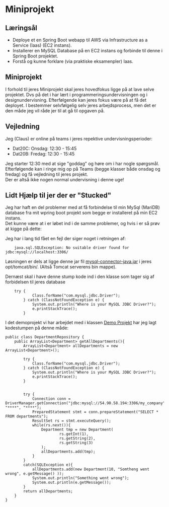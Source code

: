 
<!-- JS use if these pages are used as githubpages. can be deleted if used elsewhere -->
<script src="https://code.jquery.com/jquery-3.2.1.min.js"></script>
<script src="script.js"></script>

# Miniprojekt 


## Læringsål
* Deploye et en Spring Boot webapp til AWS via Infrastructure as a Service (Iaas) (EC2 instans).
* Installerer en MySQL Database på en EC2 instans og forbinde til denne i Spring Boot projektet. 
* Forstå og kunne forklare (via praktiske eksamenpler) Iaas.


## Miniprojekt
I forhold til jeres Miniprojekt skal jeres hovedfokus ligge på at lave selve projektet. Dvs på det i har lært i programmeringsundervisningen og i designundervisning. Efterfølgende kan jeres fokus være på at få det deployet. I bestemmer selvfølgelig selv jeres arbejdsprocess, men det er den måde jeg vil råde jer til at gå til opgaven på. 

## Vejledning
Jeg (Claus) er online på teams i jeres repektive undervisningsperioder:
* Dat20C: Onsdag: 12:30 - 15:45
* Dat20B: Fredag: 12:30 - 15:45

Jeg starter 12:30 med at sige "goddag" og høre om i har nogle spørgsmål.     
Efterfølgende kan i ringe mig op på Teams (begge klasser både onsdag og fredag) og få vejledning til jeres projekt.    
Der er altså ikke nogen normal undervisning i denne uge!    

 
## Lidt Hjælp til jer der er "Stucked"
Jeg har haft en del problemer med at få forbindelse til min MySql (MariDB) database fra mit wpring boot projekt som begge er installeret på min EC2 instans.    
Det kunne være at i er løbet ind i de samme problemer, og hvis i er så prøv at kigge på dette:


Jeg har i lang tid fået en fejl der siger noget i retningen af:

```
	java.sql.SQLException: No suitable driver found for jdbc:mysql://localhost:3306/
```

Løsningen er dels at ligge denne jar fil [mysql-connector-java.jar](https://github.com/techkea/jdbc_jar/raw/master/mysql-connector-java.jar)
i jeres opt/tomcat/bin/. (Altså Tomcat serverens bin mappe). 

Dernæst skal i have denne stump kode ind i den klasse som tager sig af forbidelsen til jeres database

```
	try {
            Class.forName("com.mysql.jdbc.Driver");
        } catch (ClassNotFoundException e) {
            System.out.println("Where is your MySQL JDBC Driver?");
            e.printStackTrace();
        }
```

I det demoprojekt vi har arbejdet med i klassen [Demo Projekt](https://github.com/techkea/aws_demoproject) har jeg lagt kodestumpen på denne måde:

```
public class DepartmentRepository {
    public ArrayList<Department> getAllDepartments(){
        ArrayList<Department> allDepartments = new ArrayList<Department>();

        try {
            Class.forName("com.mysql.jdbc.Driver");
        } catch (ClassNotFoundException e) {
            System.out.println("Where is your MySQL JDBC Driver?");
            e.printStackTrace();
        }


        try {
            Connection conn = DriverManager.getConnection("jdbc:mysql://54.90.58.194:3306/my_company", "****", "****");
            PreparedStatement stmt = conn.prepareStatement("SELECT * FROM departments");
            ResultSet rs = stmt.executeQuery();
            while(rs.next()){
                Department tmp = new Department(
                        rs.getInt(1),
                        rs.getString(2),
                        rs.getString(3)
                );
                allDepartments.add(tmp);
            }
        }
        catch(SQLException e){
            allDepartments.add(new Department(10, "Somtheng went wrong", e.getMessage() ));
            System.out.println("Something went wrong");
            System.out.println(e.getMessage());
        }
        return allDepartments;
    }
}

```




 
 
